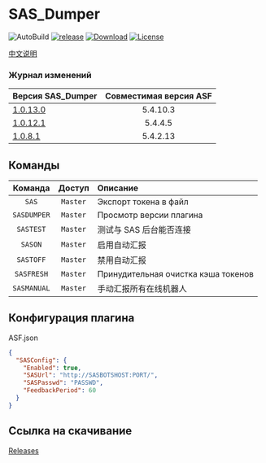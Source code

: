 # SAS_Dumper

![AutoBuild][workflow_b] [![release][release_b]][release] [![Download][download_b]][release] [![License][license_b]][license]

[中文说明](README.md)

### Журнал изменений

| Версия SAS_Dumper                                                      | Совместимая версия ASF |
| ---------------------------------------------------------------------- | :--------------------: |
| [1.0.13.0](https://github.com/chr233/SAS_Dumper/releases/tag/1.0.13.0) |   5.4.10.3             |
| [1.0.12.1](https://github.com/chr233/SAS_Dumper/releases/tag/1.0.12.1) |    5.4.4.5             |
| [1.0.8.1](https://github.com/chr233/SAS_Dumper/releases/tag/1.0.8.1)   |   5.4.2.13             |

## Команды

|    Команда  |  Доступ  | Описание               |
| :---------: | :------: | :----------------------|
|    `SAS`    | `Master` | Экспорт токена в файл  |
| `SASDUMPER` | `Master` | Просмотр версии плагина|
|  `SASTEST`  | `Master` | 测试与 SAS 后台能否连接 |
|   `SASON`   | `Master` | 启用自动汇报            |
|  `SASTOFF`  | `Master` | 禁用自动汇报            |
| `SASFRESH`  | `Master` |  Принудительная очистка кэша токенов     |
| `SASMANUAL` | `Master` | 手动汇报所有在线机器人  |

## Конфигурация плагина

ASF.json

```json
{
  "SASConfig": {
    "Enabled": true,
    "SASUrl": "http://SASBOTSHOST:PORT/",
    "SASPasswd": "PASSWD",
    "FeedbackPeriod": 60
  }
}
```

## Cсылка на скачивание

[Releases](https://github.com/chr233/SAS_Dumper/releases)

[workflow_b]: https://img.shields.io/github/actions/workflow/status/chr233/SAS_Dumper/autobuild.yml?logo=github
[download_b]: https://img.shields.io/github/downloads/chr233/SAS_Dumper/total
[release]: https://github.com/chr233/SAS_Dumper/releases
[release_b]: https://img.shields.io/github/v/release/chr233/SAS_Dumper
[license]: https://github.com/chr233/SAS_Dumper/blob/master/license
[license_b]: https://img.shields.io/github/license/chr233/SAS_Dumper
